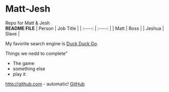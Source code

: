 # Matt-Jesh
Repo for Matt &amp; Jesh
\
**README FILE**
| Person      | Job Title |
| :----:      | :----:    |
| Matt        | Boss      |
| Jeshua      | Slave     |

My favorite search engine is [Duck Duck Go](https://duckduckgo.com).

Things we nedd to complete"
* The game
* something else
* play it

http://github.com - automatic!
[GitHub](http://github.com)

